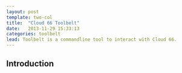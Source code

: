```yaml
---
layout: post
template: two-col
title:  "Cloud 66 Toolbelt"
date:   2013-11-29 15:33:13
categories: toolbelt
lead: Toolbelt is a commandline tool to interact with Cloud 66.
---
```


## Introduction
